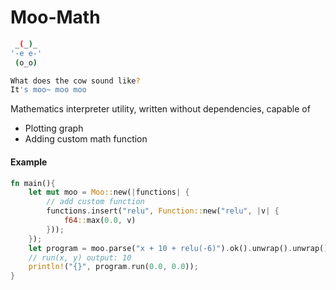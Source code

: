 # Moo-Math

```bash
 _(_)_
'-e e-'
 (o_o)

What does the cow sound like?
It's moo~ moo moo
```

Mathematics interpreter utility, written without dependencies, capable of
- Plotting graph
- Adding custom math function

#### Example

```rust
fn main(){
    let mut moo = Moo::new(|functions| {
        // add custom function
        functions.insert("relu", Function::new("relu", |v| {
            f64::max(0.0, v)
        }));
    });
    let program = moo.parse("x + 10 + relu(-6)").ok().unwrap().unwrap();
    // run(x, y) output: 10
    println!("{}", program.run(0.0, 0.0));
}
```